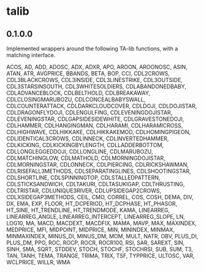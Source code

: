 talib
=====

0.1.0.0
-------

Implemented wrappers around the following TA-lib functions, with a matching interface.

ACOS, AD, ADD, ADOSC, ADX, ADXR, APO, AROON, AROONOSC, ASIN, ATAN, ATR, AVGPRICE, BBANDS,
BETA, BOP, CCI, CDL2CROWS, CDL3BLACKCROWS, CDL3INSIDE, CDL3LINESTRIKE, CDL3OUTSIDE,
CDL3STARSINSOUTH, CDL3WHITESOLDIERS, CDLABANDONEDBABY, CDLADVANCEBLOCK, CDLBELTHOLD,
CDLBREAKAWAY, CDLCLOSINGMARUBOZU, CDLCONCEALBABYSWALL, CDLCOUNTERATTACK,
CDLDARKCLOUDCOVER, CDLDOJI, CDLDOJISTAR, CDLDRAGONFLYDOJI, CDLENGULFING,
CDLEVENINGDOJISTAR, CDLEVENINGSTAR, CDLGAPSIDESIDEWHITE, CDLGRAVESTONEDOJI, CDLHAMMER,
CDLHANGINGMAN, CDLHARAMI, CDLHARAMICROSS, CDLHIGHWAVE, CDLHIKKAKE, CDLHIKKAKEMOD,
CDLHOMINGPIGEON, CDLIDENTICAL3CROWS, CDLINNECK, CDLINVERTEDHAMMER, CDLKICKING,
CDLKICKINGBYLENGTH, CDLLADDERBOTTOM, CDLLONGLEGGEDDOJI, CDLLONGLINE, CDLMARUBOZU,
CDLMATCHINGLOW, CDLMATHOLD, CDLMORNINGDOJISTAR, CDLMORNINGSTAR, CDLONNECK, CDLPIERCING,
CDLRICKSHAWMAN, CDLRISEFALL3METHODS, CDLSEPARATINGLINES, CDLSHOOTINGSTAR, CDLSHORTLINE,
CDLSPINNINGTOP, CDLSTALLEDPATTERN, CDLSTICKSANDWICH, CDLTAKURI, CDLTASUKIGAP,
CDLTHRUSTING, CDLTRISTAR, CDLUNIQUE3RIVER, CDLUPSIDEGAP2CROWS, CDLXSIDEGAP3METHODS, CEIL,
CMO, CORREL, COS, COSH, DEMA, DIV, DX, EMA, EXP, FLOOR, HT_DCPERIOD, HT_DCPHASE,
HT_PHASOR, HT_SINE, HT_TRENDLINE, HT_TRENDMODE, KAMA, LINEARREG, LINEARREG_ANGLE,
LINEARREG_INTERCEPT, LINEARREG_SLOPE, LN, LOG10, MA, MACD, MACDEXT, MACDFIX, MAMA, MAVP,
MAX, MAXINDEX, MEDPRICE, MFI, MIDPOINT, MIDPRICE, MIN, MININDEX, MINMAX, MINMAXINDEX,
MINUS_DI, MINUS_DM, MOM, MULT, NATR, OBV, PLUS_DI, PLUS_DM, PPO, ROC, ROCP, ROCR, ROCR100,
RSI, SAR, SAREXT, SIN, SINH, SMA, SQRT, STDDEV, STOCH, STOCHF, STOCHRSI, SUB, SUM, T3,
TAN, TANH, TEMA, TRANGE, TRIMA, TRIX, TSF, TYPPRICE, ULTOSC, VAR, WCLPRICE, WILLR, WMA
